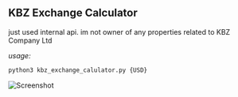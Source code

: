 ## KBZ Exchange Calculator

just used internal api. im not owner of any properties related to KBZ Company Ltd

_usage:_
```bash
python3 kbz_exchange_calulator.py {USD}
```

![Screenshot](https://github.com/TwizzyIndy/kbz_exchange_calulator/raw/master/screenshot.png "Screenshot")